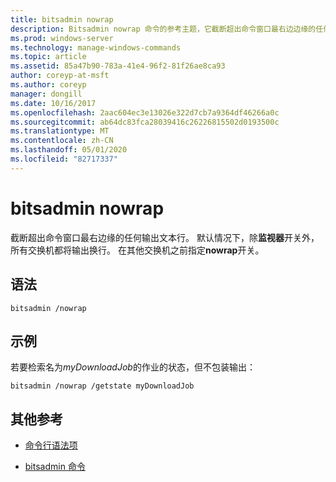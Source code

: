 ```yaml
---
title: bitsadmin nowrap
description: Bitsadmin nowrap 命令的参考主题，它截断超出命令窗口最右边边缘的任何输出文本行。
ms.prod: windows-server
ms.technology: manage-windows-commands
ms.topic: article
ms.assetid: 85a47b90-783a-41e4-96f2-81f26ae8ca93
author: coreyp-at-msft
ms.author: coreyp
manager: dongill
ms.date: 10/16/2017
ms.openlocfilehash: 2aac604ec3e13026e322d7cb7a9364df46266a0c
ms.sourcegitcommit: ab64dc83fca28039416c26226815502d0193500c
ms.translationtype: MT
ms.contentlocale: zh-CN
ms.lasthandoff: 05/01/2020
ms.locfileid: "82717337"
---
```

# <a name="bitsadmin-nowrap"></a>bitsadmin nowrap

截断超出命令窗口最右边缘的任何输出文本行。 默认情况下，除**监视器**开关外，所有交换机都将输出换行。 在其他交换机之前指定**nowrap**开关。

## <a name="syntax"></a>语法

```
bitsadmin /nowrap
```

## <a name="examples"></a>示例

若要检索名为*myDownloadJob*的作业的状态，但不包装输出：

```
bitsadmin /nowrap /getstate myDownloadJob
```

## <a name="additional-references"></a>其他参考

- [命令行语法项](command-line-syntax-key.md)

- [bitsadmin 命令](bitsadmin.md)
